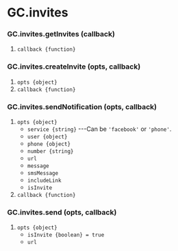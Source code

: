 # GC.invites

### GC.invites.getInvites (callback)
1. `callback {function}`

### GC.invites.createInvite (opts, callback)
1. `opts {object}`
2. `callback {function}`

### GC.invites.sendNotification (opts, callback)
1. `opts {object}`	
	* `service {string}` ---Can be `'facebook'` or `'phone'`.
	* `user {object}`
	* `phone {object}`
	* `number {string}`
	* `url`
	* `message`
	* `smsMessage`
	* `includeLink`
	* `isInvite`
2. `callback {function}`

### GC.invites.send (opts, callback)
1. `opts {object}`
	* `isInvite {boolean} = true`
	* `url`
